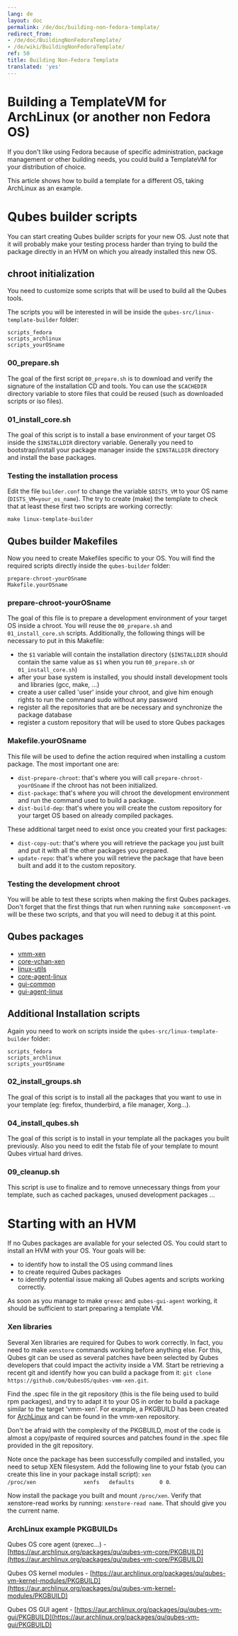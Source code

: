 ```yaml
---
lang: de
layout: doc
permalink: /de/doc/building-non-fedora-template/
redirect_from:
- /de/doc/BuildingNonFedoraTemplate/
- /de/wiki/BuildingNonFedoraTemplate/
ref: 50
title: Building Non-Fedora Template
translated: 'yes'
---
```


Building a TemplateVM for ArchLinux (or another non Fedora OS)
==============================================================

If you don't like using Fedora because of specific administration, package management or other building needs, you could build a TemplateVM for your distribution of choice.

This article shows how to build a template for a different OS, taking ArchLinux as an example.

Qubes builder scripts
=====================

You can start creating Qubes builder scripts for your new OS. Just note that it will probably make your testing process harder than trying to build the package directly in an HVM on which you already installed this new OS.

chroot initialization
---------------------

You need to customize some scripts that will be used to build all the Qubes tools.

The scripts you will be interested in will be inside the `qubes-src/linux-template-builder` folder:

~~~
scripts_fedora
scripts_archlinux
scripts_yourOSname
~~~

### 00\_prepare.sh

The goal of the first script `00_prepare.sh` is to download and verify the signature of the installation CD and tools. You can use the `$CACHEDIR` directory variable to store files that could be reused (such as downloaded scripts or iso files).

### 01\_install\_core.sh

The goal of this script is to install a base environment of your target OS inside the `$INSTALLDIR` directory variable. Generally you need to bootstrap/install your package manager inside the `$INSTALLDIR` directory and install the base packages.

### Testing the installation process

Edit the file `builder.conf` to change the variable `$DISTS_VM` to your OS name (`DISTS_VM=your_os_name`). The try to create (make) the template to check that at least these first two scripts are working correctly:

~~~
make linux-template-builder
~~~

Qubes builder Makefiles
-----------------------

Now you need to create Makefiles specific to your OS. You will find the required scripts directly inside the `qubes-builder` folder:

~~~
prepare-chroot-yourOSname
Makefile.yourOSname
~~~

### prepare-chroot-yourOSname

The goal of this file is to prepare a development environment of your target OS inside a chroot. You will reuse the `00_prepare.sh` and `01_install_core.sh` scripts. Additionally, the following things will be necessary to put in this Makefile:

-   the `$1` variable will contain the installation directory (`$INSTALLDIR` should contain the same value as `$1` when you run `00_prepare.sh` or `01_install_core.sh`)
-   after your base system is installed, you should install development tools and libraries (gcc, make, ...)
-   create a user called 'user' inside your chroot, and give him enough rights to run the command sudo without any password
-   register all the repositories that are be necessary and synchronize the package database
-   register a custom repository that will be used to store Qubes packages

### Makefile.yourOSname

This file will be used to define the action required when installing a custom package. The most important one are:

-   `dist-prepare-chroot`: that's where you will call `prepare-chroot-yourOSname` if the chroot has not been initialized.
-   `dist-package`: that's where you will chroot the development environment and run the command used to build a package.
-   `dist-build-dep`: that's where you will create the custom repository for your target OS based on already compiled packages.

These additional target need to exist once you created your first packages:

-   `dist-copy-out`: that's where you will retrieve the package you just built and put it with all the other packages you prepared.
-   `update-repo`: that's where you will retrieve the package that have been built and add it to the custom repository.

### Testing the development chroot

You will be able to test these scripts when making the first Qubes packages. Don't forget that the first things that run when running `make somcomponent-vm` will be these two scripts, and that you will need to debug it at this point.

Qubes packages
--------------

* [vmm-xen](https://github.com/QubesOS/qubes-vmm-xen)
* [core-vchan-xen](https://github.com/QubesOS/qubes-core-vchan-xen)
* [linux-utils](https://github.com/QubesOS/qubes-linux-utils)
* [core-agent-linux](https://github.com/QubesOS/qubes-core-agent-linux)
* [gui-common](https://github.com/QubesOS/qubes-gui-common)
* [gui-agent-linux](https://github.com/QubesOS/qubes-gui-agent-linux)

Additional Installation scripts
-------------------------------

Again you need to work on scripts inside the `qubes-src/linux-template-builder` folder:

~~~
scripts_fedora
scripts_archlinux
scripts_yourOSname
~~~

### 02\_install\_groups.sh

The goal of this script is to install all the packages that you want to use in your template (eg: firefox, thunderbird, a file manager, Xorg...).

### 04\_install\_qubes.sh

The goal of this script is to install in your template all the packages you built previously. Also you need to edit the fstab file of your template to mount Qubes virtual hard drives.

### 09\_cleanup.sh

This script is use to finalize and to remove unnecessary things from your template, such as cached packages, unused development packages ...

Starting with an HVM
====================

If no Qubes packages are available for your selected OS. You could start to install an HVM with your OS. Your goals will be:

-   to identify how to install the OS using command lines
-   to create required Qubes packages
-   to identify potential issue making all Qubes agents and scripts working correctly.

As soon as you manage to make `qrexec` and `qubes-gui-agent` working, it should be sufficient to start preparing a template VM.

### Xen libraries

Several Xen libraries are required for Qubes to work correctly. In fact, you need to make `xenstore` commands working before anything else. For this, Qubes git can be used as several patches have been selected by Qubes developers that could impact the activity inside a VM. Start be retrieving a recent git and identify how you can build a package from it: `git clone https://github.com/QubesOS/qubes-vmm-xen.git`.

Find the .spec file in the git repository (this is the file being used to build rpm packages), and try to adapt it to your OS in order to build a package similar to the target 'vmm-xen'. For example, a PKGBUILD has been created for [ArchLinux](/de/doc/templates/archlinux/) and can be found in the vmm-xen repository.

Don't be afraid with the complexity of the PKGBUILD, most of the code is almost a copy/paste of required sources and patches found in the .spec file provided in the git repository.

Note once the package has been successfully compiled and installed, you need to setup XEN filesystem. Add the following line to your fstab (you can create this line in your package install script): `xen                     /proc/xen               xenfs   defaults        0 0`.

Now install the package you built and mount `/proc/xen`. Verify that xenstore-read works by running: `xenstore-read name`. That should give you the current name.

### ArchLinux example PKGBUILDs

Qubes OS core agent (qrexec...) - [https://aur.archlinux.org/packages/qu/qubes-vm-core/PKGBUILD](https://aur.archlinux.org/packages/qu/qubes-vm-core/PKGBUILD)

Qubes OS kernel modules - [https://aur.archlinux.org/packages/qu/qubes-vm-kernel-modules/PKGBUILD](https://aur.archlinux.org/packages/qu/qubes-vm-kernel-modules/PKGBUILD)

Qubes OS GUI agent - [https://aur.archlinux.org/packages/qu/qubes-vm-gui/PKGBUILD](https://aur.archlinux.org/packages/qu/qubes-vm-gui/PKGBUILD)
